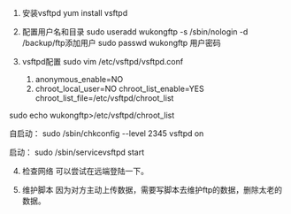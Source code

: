1.	安装vsftpd
yum install vsftpd

2.	配置用户名和目录
sudo useradd wukongftp -s /sbin/nologin -d /backup/ftp添加用户
sudo passwd wukongftp 用户密码

3.	vsftpd配置
sudo vim /etc/vsftpd/vsftpd.conf
	1. anonymous_enable=NO
	2. chroot_local_user=NO
	chroot_list_enable=YES
	chroot_list_file=/etc/vsftpd/chroot_list

sudo echo wukongftp>/etc/vsftpd/chroot_list

自启动：
sudo /sbin/chkconfig --level 2345 vsftpd on

启动：
sudo /sbin/servicevsftpd start

4.	检查网络
可以尝试在远端登陆一下。

5.	维护脚本
因为对方主动上传数据，需要写脚本去维护ftp的数据，删除太老的数据。
